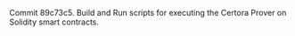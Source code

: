 Commit 89c73c5.                    Build and Run scripts for executing the Certora Prover on Solidity smart contracts.
